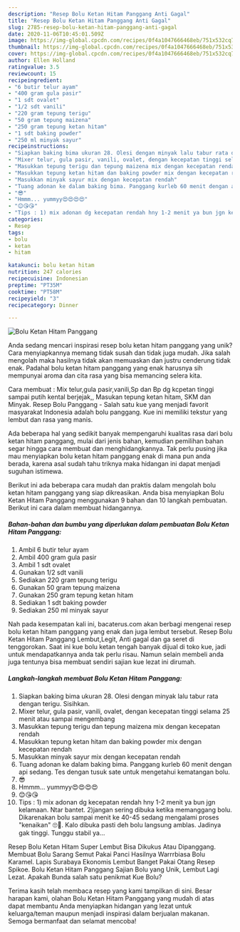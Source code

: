 ```yaml
---
description: "Resep Bolu Ketan Hitam Panggang Anti Gagal"
title: "Resep Bolu Ketan Hitam Panggang Anti Gagal"
slug: 2785-resep-bolu-ketan-hitam-panggang-anti-gagal
date: 2020-11-06T10:45:01.509Z
image: https://img-global.cpcdn.com/recipes/0f4a1047666468eb/751x532cq70/bolu-ketan-hitam-panggang-foto-resep-utama.jpg
thumbnail: https://img-global.cpcdn.com/recipes/0f4a1047666468eb/751x532cq70/bolu-ketan-hitam-panggang-foto-resep-utama.jpg
cover: https://img-global.cpcdn.com/recipes/0f4a1047666468eb/751x532cq70/bolu-ketan-hitam-panggang-foto-resep-utama.jpg
author: Ellen Holland
ratingvalue: 3.5
reviewcount: 15
recipeingredient:
- "6 butir telur ayam"
- "400 gram gula pasir"
- "1 sdt ovalet"
- "1/2 sdt vanili"
- "220 gram tepung terigu"
- "50 gram tepung maizena"
- "250 gram tepung ketan hitam"
- "1 sdt baking powder"
- "250 ml minyak sayur"
recipeinstructions:
- "Siapkan baking bima ukuran 28. Olesi dengan minyak lalu tabur rata dengan terigu. Sisihkan."
- "Mixer telur, gula pasir, vanili, ovalet, dengan kecepatan tinggi selama 25 menit atau sampai mengembang"
- "Masukkan tepung terigu dan tepung maizena mix dengan kecepatan rendah"
- "Masukkan tepung ketan hitam dan baking powder mix dengan kecepatan rendah"
- "Masukkan minyak sayur mix dengan kecepatan rendah"
- "Tuang adonan ke dalam baking bima. Panggang kurleb 60 menit dengan api sedang. Tes dengan tusuk sate untuk mengetahui kematangan bolu."
- "😎"
- "Hmmm... yummyy😍😍😍😍"
- "😊😘😘"
- "Tips : 1) mix adonan dg kecepatan rendah hny 1-2 menit ya bun jgn kelamaan. Ntar bantet. 2)jangan sering dibuka ketika memanggang bolu. Dikarenakan bolu sampai menit ke 40-45 sedang mengalami proses &#34;kenaikan&#34; 🙄🤔. Kalo dibuka pasti deh bolu langsung amblas. Jadinya gak tinggi. Tunggu stabil ya..."
categories:
- Resep
tags:
- bolu
- ketan
- hitam

katakunci: bolu ketan hitam 
nutrition: 247 calories
recipecuisine: Indonesian
preptime: "PT35M"
cooktime: "PT58M"
recipeyield: "3"
recipecategory: Dinner

---
```



![Bolu Ketan Hitam Panggang](https://img-global.cpcdn.com/recipes/0f4a1047666468eb/751x532cq70/bolu-ketan-hitam-panggang-foto-resep-utama.jpg)

Anda sedang mencari inspirasi resep bolu ketan hitam panggang yang unik? Cara menyiapkannya memang tidak susah dan tidak juga mudah. Jika salah mengolah maka hasilnya tidak akan memuaskan dan justru cenderung tidak enak. Padahal bolu ketan hitam panggang yang enak harusnya sih mempunyai aroma dan cita rasa yang bisa memancing selera kita.

Cara membuat : Mix telur,gula pasir,vanili,Sp dan Bp dg kcpetan tinggi sampai putih kental berjejak,, Masukan tepung ketan hitam, SKM dan Minyak. Resep Bolu Panggang - Salah satu kue yang menjadi favorit masyarakat Indonesia adalah bolu panggang. Kue ini memiliki tekstur yang lembut dan rasa yang manis.

Ada beberapa hal yang sedikit banyak mempengaruhi kualitas rasa dari bolu ketan hitam panggang, mulai dari jenis bahan, kemudian pemilihan bahan segar hingga cara membuat dan menghidangkannya. Tak perlu pusing jika mau menyiapkan bolu ketan hitam panggang enak di mana pun anda berada, karena asal sudah tahu triknya maka hidangan ini dapat menjadi suguhan istimewa.


Berikut ini ada beberapa cara mudah dan praktis dalam mengolah bolu ketan hitam panggang yang siap dikreasikan. Anda bisa menyiapkan Bolu Ketan Hitam Panggang menggunakan 9 bahan dan 10 langkah pembuatan. Berikut ini cara dalam membuat hidangannya.

<!--inarticleads1-->

##### Bahan-bahan dan bumbu yang diperlukan dalam pembuatan Bolu Ketan Hitam Panggang:

1. Ambil 6 butir telur ayam
1. Ambil 400 gram gula pasir
1. Ambil 1 sdt ovalet
1. Gunakan 1/2 sdt vanili
1. Sediakan 220 gram tepung terigu
1. Gunakan 50 gram tepung maizena
1. Gunakan 250 gram tepung ketan hitam
1. Sediakan 1 sdt baking powder
1. Sediakan 250 ml minyak sayur


Nah pada kesempatan kali ini, bacaterus.com akan berbagi mengenai resep bolu ketan hitam panggang yang enak dan juga lembut tersebut. Resep Bolu Ketan Hitam Panggang Lembut,Legit, Anti gagal dan ga seret di tenggorokan. Saat ini kue bolu ketan tengah banyak dijual di toko kue, jadi untuk mendapatkannya anda tak perlu risau. Namun selain membeli anda juga tentunya bisa membuat sendiri sajian kue lezat ini dirumah. 

<!--inarticleads2-->

##### Langkah-langkah membuat Bolu Ketan Hitam Panggang:

1. Siapkan baking bima ukuran 28. Olesi dengan minyak lalu tabur rata dengan terigu. Sisihkan.
1. Mixer telur, gula pasir, vanili, ovalet, dengan kecepatan tinggi selama 25 menit atau sampai mengembang
1. Masukkan tepung terigu dan tepung maizena mix dengan kecepatan rendah
1. Masukkan tepung ketan hitam dan baking powder mix dengan kecepatan rendah
1. Masukkan minyak sayur mix dengan kecepatan rendah
1. Tuang adonan ke dalam baking bima. Panggang kurleb 60 menit dengan api sedang. Tes dengan tusuk sate untuk mengetahui kematangan bolu.
1. 😎
1. Hmmm... yummyy😍😍😍😍
1. 😊😘😘
1. Tips : 1) mix adonan dg kecepatan rendah hny 1-2 menit ya bun jgn kelamaan. Ntar bantet. 2)jangan sering dibuka ketika memanggang bolu. Dikarenakan bolu sampai menit ke 40-45 sedang mengalami proses &#34;kenaikan&#34; 🙄🤔. Kalo dibuka pasti deh bolu langsung amblas. Jadinya gak tinggi. Tunggu stabil ya...


Resep Bolu Ketan Hitam Super Lembut Bisa Dikukus Atau Dipanggang. Membuat Bolu Sarang Semut Pakai Panci Hasilnya Warrrbiasa Bolu Karamel. Lapis Surabaya Ekonomis Lembut Banget Pakai Otang Resep Spikoe. Bolu Ketan Hitam Panggang Sajian Bolu yang Unik, Lembut Lagi Lezat. Apakah Bunda salah satu penikmat Kue Bolu? 

Terima kasih telah membaca resep yang kami tampilkan di sini. Besar harapan kami, olahan Bolu Ketan Hitam Panggang yang mudah di atas dapat membantu Anda menyiapkan hidangan yang lezat untuk keluarga/teman maupun menjadi inspirasi dalam berjualan makanan. Semoga bermanfaat dan selamat mencoba!
